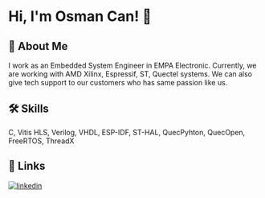 # Hi, I'm Osman Can! 👋


## 🚀 About Me

I work as an Embedded System Engineer in EMPA Electronic. Currently, we are working with AMD 
Xilinx, Espressif, ST, Quectel systems. We can also give tech support to our customers who has same 
passion like us.

## 🛠 Skills
C, Vitis HLS, Verilog, VHDL, ESP-IDF, ST-HAL, QuecPyhton, QuecOpen, FreeRTOS, ThreadX


## 🔗 Links
[![linkedin](https://img.shields.io/badge/linkedin-0A66C2?style=for-the-badge&logo=linkedin&logoColor=white)](https://www.linkedin.com/in/osman-can-g%C3%BCd%C3%BCl-989963169)
